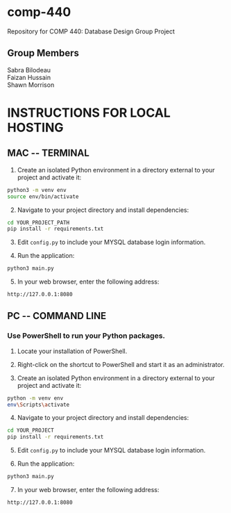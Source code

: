 # comp-440

Repository for COMP 440: Database Design Group Project

## Group Members
Sabra Bilodeau  
Faizan Hussain  
Shawn Morrison  


# INSTRUCTIONS FOR LOCAL HOSTING

## MAC -- TERMINAL
1. Create an isolated Python environment in a directory external to your project and activate it:

  ```bash
  python3 -m venv env
  source env/bin/activate
  ```

2. Navigate to your project directory and install dependencies:

  ```bash
  cd YOUR_PROJECT_PATH
  pip install -r requirements.txt
  ```

3. Edit `config.py` to include your MYSQL database login information.

4. Run the application:

  ```bash
  python3 main.py
  ```

5. In your web browser, enter the following address:

  ```bash
  http://127.0.0.1:8080
  ```

## PC -- COMMAND LINE
### Use PowerShell to run your Python packages.

1. Locate your installation of PowerShell.

2. Right-click on the shortcut to PowerShell and start it as an administrator.

3. Create an isolated Python environment in a directory external to your project and activate it:

  ```bash
  python -m venv env
  env\Scripts\activate
  ```

4. Navigate to your project directory and install dependencies:

  ```bash
  cd YOUR_PROJECT
  pip install -r requirements.txt
  ```

5. Edit `config.py` to include your MYSQL database login information.

6. Run the application:

  ```bash
  python3 main.py
  ```

7. In your web browser, enter the following address:

  ```bash
  http://127.0.0.1:8080
  ```
